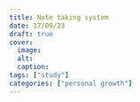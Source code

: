 ```yaml
---
title: Note taking system
date: 17/09/23
draft: true
cover:
  image: 
  alt: 
  caption: 
tags: ["study"]
categories: ["personal growth"]
---
```



